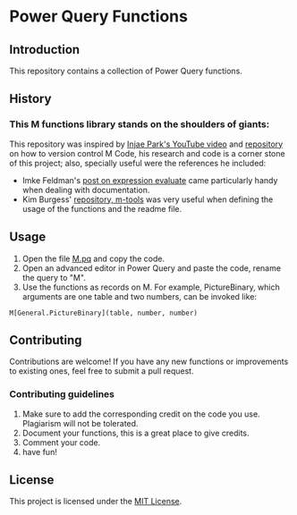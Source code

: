 # Power Query Functions
## Introduction
This repository contains a collection of Power Query functions.

## History
### This M functions library stands on the shoulders of giants:
This repository was inspired by [Injae Park's YouTube video](https://www.youtube.com/watch?v=GXFxiEVAmfI) and [repository](https://github.com/PowerBIPark/PowerBI_MQueryTest) on how to version control M Code, his research and code is a corner stone of this project; also, specially useful were the references he included: 

- Imke Feldman's [post on expression evaluate](https://www.thebiccountant.com/2018/05/17/automatically-create-function-record-for-expression-evaluate-in-power-bi-and-power-query/) came particularly handy when dealing with documentation. 
- Kim Burgess' [repository, m-tools](https://github.com/acaprojects/m-tools/blob/master/M.pq) was very useful when defining the usage of the functions and the readme file.

## Usage
1. Open the file [M.pq](M.pq) and copy the code.
2. Open an advanced editor in Power Query and paste the code, rename the query to "M".
3. Use the functions as records on M. For example, PictureBinary, which arguments are one table and two numbers, can be invoked like: 

`M[General.PictureBinary](table, number, number)`

## Contributing
Contributions are welcome! If you have any new functions or improvements to existing ones, feel free to submit a pull request.

### Contributing guidelines
1. Make sure to add the corresponding credit on the code you use. Plagiarism will not be tolerated.
2. Document your functions, this is a great place to give credits.
3. Comment your code.
4. have fun!

## License
This project is licensed under the [MIT License](LICENSE).
<!--stackedit_data:
eyJoaXN0b3J5IjpbLTE2NzU0Mzc2ODhdfQ==
-->